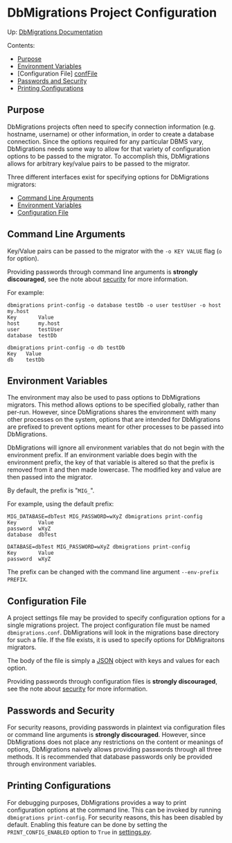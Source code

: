 DbMigrations Project Configuration
==================================

Up: [DbMigrations Documentation][up]

Contents:

 - [Purpose][purpose]
 - [Environment Variables][envVars]
 - [Configuration File] [confFile]
 - [Passwords and Security][security]
 - [Printing Configurations][printing]

Purpose
-------
DbMigrations projects often need to specify connection information (e.g. hostname, username) or other information, in order to create a database connection. Since the options required for any particular DBMS vary, DbMigrations needs some way to allow for that variety of configuration options to be passed to the migrator. To accomplish this, DbMigrations allows for arbitrary key/value pairs to be passed to the migrator.

Three different interfaces exist for specifying options for DbMigrations migrators:

 - [Command Line Arguments][commandArgs]
 - [Environment Variables][envVars]
 - [Configuration File][confFile]

Command Line Arguments
----------------------

Key/Value pairs can be passed to the migrator with the `-o KEY VALUE` flag (`o` for option).

Providing passwords through command line arguments is **strongly discouraged**, see the note about [security][security] for more information.

For example:

    dbmigrations print-config -o database testDb -o user testUser -o host my.host 
    Key       Value
    host      my.host
    user      testUser
    database  testDb

    dbmigrations print-config -o db testDb                                       
    Key   Value
    db    testDb

Environment Variables
---------------------

The environment may also be used to pass options to DbMigrations migrators. This method allows options to be specified globally, rather than per-run. However, since DbMigrations shares the environment with many other processes on the system, options that are intended for DbMigrations are prefixed to prevent options meant for other processes to be passed into DbMigrations.

DbMigrations will ignore all environment variables that do not begin with the environment prefix. If an environment variable does begin with the environment prefix, the key of that variable is altered so that the prefix is removed from it and then made lowercase. The modified key and value are then passed into the migrator.

By default, the prefix is "`MIG_`".

For example, using the default prefix:

    MIG_DATABASE=dbTest MIG_PASSWORD=wXyZ dbmigrations print-config
    Key       Value
    password  wXyZ
    database  dbTest

    DATABASE=dbTest MIG_PASSWORD=wXyZ dbmigrations print-config
    Key       Value
    password  wXyZ

The prefix can be changed with the command line argument `--env-prefix PREFIX`.

Configuration File
------------------

A project settings file may be provided to specify configuration options for a single migrations project. The project configuration file must be named `dbmigrations.conf`. DbMigrations will look in the  migrations base directory for such a file. If the file exists, it is used to specify options for DbMigraitons migrators.

The body of the file is simply a [JSON][json] object with keys and values for each option.

Providing passwords through configuration files is **strongly discouraged**, see the note about [security][security] for more information.

Passwords and Security
----------------------

For security reasons, providing passwords in plaintext via configuration files or command line arguments is **strongly discouraged**. However, since DbMigrations does not place any restrictions on the content or meanings of options, DbMigrations naively allows providing passwords through all three methods. It is recommended that database passwords only be provided through environment variables.

Printing Configurations
-----------------------

For debugging purposes, DbMigrations provides a way to print configuration options at the command line. This can be invoked by running `dbmigrations print-config`. For security reasons, this has been disabled by default. Enabling this feature can be done by setting the `PRINT_CONFIG_ENABLED` option to `True` in [settings.py][settings].

[up]: http://zealjagannatha.com/DbMigrations/main.md "DbMigrations Documentation"
[security]: #Passwords.and.Security "Passwords and Security"
[confFile]: #Configuration.File "Configuration File"
[envVars]: #Environment.Variables "Environment Variables"
[commandArgs]: #Command.Line.Arguments "Command Line Arguments"
[printing]: #Printing.Configurations "Printing Configurations"
[json]: http://www.json.org/ "JSON"
[settings]: http://zealjagannatha.com/DbMigrations/settings.md "DbMigrations Settings"
[purpose]: #Purpose "Purpose"